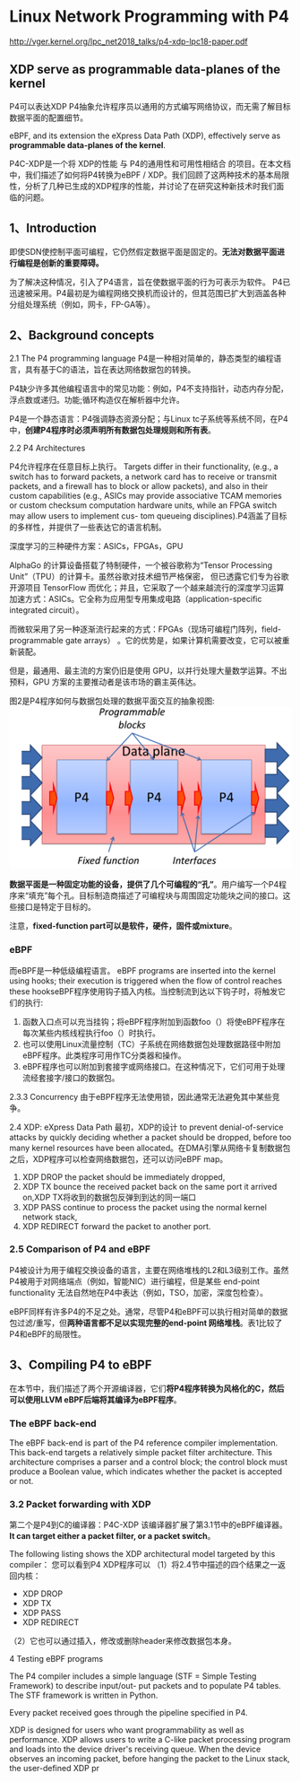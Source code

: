 # Linux Network Programming with P4
http://vger.kernel.org/lpc_net2018_talks/p4-xdp-lpc18-paper.pdf

## XDP serve as programmable data-planes of the kernel

P4可以表达XDP
 P4抽象允许程序员以通用的方式编写网络协议，而无需了解目标数据平面的配置细节。
 
eBPF, and its extension the eXpress Data Path (XDP), effectively serve as **programmable data-planes of the kernel**.

P4C-XDP是一个将 XDP的性能 与 P4的通用性和可用性相结合 的项目。在本文档中，我们描述了如何将P4转换为eBPF / XDP。我们回顾了这两种技术的基本局限性，分析了几种已生成的XDP程序的性能，并讨论了在研究这种新技术时我们面临的问题。

## 1、Introduction
即使SDN使控制平面可编程，它仍然假定数据平面是固定的。**无法对数据平面进行编程是创新的重要障碍。**

为了解决这种情况，引入了P4语言，旨在使数据平面的行为可表示为软件。 P4已迅速被采用。P4最初是为编程网络交换机而设计的，但其范围已扩大到涵盖各种分组处理系统（例如，网卡，FP-GA等）。


## 2、Background concepts

2.1 The P4 programming language
P4是一种相对简单的，静态类型的编程语言，具有基于C的语法，旨在表达网络数据包的转换。

P4缺少许多其他编程语言中的常见功能：例如，P4不支持指针，动态内存分配，浮点数或递归。功能;循环构造仅在解析器中允许。


P4是一个静态语言：P4强调静态资源分配；与Linux tc子系统等系统不同，在P4中，**创建P4程序时必须声明所有数据包处理规则和所有表**。


2.2 P4 Architectures

P4允许程序在任意目标上执行。 Targets differ in their functionality, (e.g., a switch has to forward packets, a network card has to receive or transmit packets, and a firewall has to block or allow packets), and also in their custom capabilities (e.g., ASICs may provide associative TCAM memories or custom checksum computation hardware units, while an FPGA switch may allow users to implement cus- tom queueing disciplines).P4涵盖了目标的多样性，并提供了一些表达它的语言机制。


深度学习的三种硬件方案：ASICs，FPGAs，GPU

AlphaGo 的计算设备搭载了特制硬件，一个被谷歌称为“Tensor Processing Unit”（TPU）的计算卡。虽然谷歌对技术细节严格保密， 但已透露它们专为谷歌开源项目 TensorFlow 而优化；并且，它采取了一个越来越流行的深度学习运算加速方式：ASICs。它全称为应用型专用集成电路（application-specific integrated circuit）。

而微软采用了另一种逐渐流行起来的方式：FPGAs（现场可编程门阵列，field-programmable gate arrays） 。它的优势是，如果计算机需要改变，它可以被重新装配。

但是，最通用、最主流的方案仍旧是使用 GPU，以并行处理大量数学运算。不出预料，GPU 方案的主要推动者是该市场的霸主英伟达。


图2是P4程序如何与数据包处理的数据平面交互的抽象视图:
![4001.png](./images/4001.png)

**数据平面是一种固定功能的设备，提供了几个可编程的“孔”**。用户编写一个P4程序来“填充”每个孔。目标制造商描述了可编程块与周围固定功能块之间的接口。这些接口是特定于目标的。

注意，**fixed-function part可以是软件，硬件，固件或mixture**。

### eBPF
而eBPF是一种低级编程语言。
eBPF programs are inserted into the kernel using hooks; their execution is triggered when the flow of control reaches these hookseBPF程序使用钩子插入内核。当控制流到达以下钩子时，将触发它们的执行:
1. 函数入口点可以充当挂钩；将eBPF程序附加到函数foo（）将使eBPF程序在每次某些内核线程执行foo（）时执行。
2. 也可以使用Linux流量控制（TC）子系统在网络数据包处理数据路径中附加eBPF程序。此类程序可用作TC分类器和操作。
3. eBPF程序也可以附加到套接字或网络接口。在这种情况下，它们可用于处理流经套接字/接口的数据包。


2.3.3 Concurrency
由于eBPF程序无法使用锁，因此通常无法避免其中某些竞争。

2.4 XDP: eXpress Data Path
最初，XDP的设计 to prevent denial-of-service attacks by quickly deciding whether a packet should be dropped, before too many kernel resources have been allocated。在DMA引擎从网络卡复制数据包之后，XDP程序可以检查网络数据包，还可以访问eBPF map。

1. XDP DROP the packet should be immediately dropped,
2. XDP TX bounce the received packet back on the same port it arrived on,XDP TX将收到的数据包反弹到到达的同一端口
3. XDP PASS continue to process the packet using the normal kernel network stack,
4. XDP REDIRECT forward the packet to another port.


### 2.5 Comparison of P4 and eBPF
P4被设计为用于编程交换设备的语言，主要在网络堆栈的L2和L3级别工作。虽然P4被用于对网络端点（例如，智能NIC）进行编程，但是某些 end-point functionality 无法自然地在P4中表达（例如，TSO，加密，深度包检查）。

eBPF同样有许多P4的不足之处。通常，尽管P4和eBPF可以执行相对简单的数据包过滤/重写，但**两种语言都不足以实现完整的end-point 网络堆栈**。表1比较了P4和eBPF的局限性。

##  3、Compiling P4 to eBPF
在本节中，我们描述了两个开源编译器，它们**将P4程序转换为风格化的C，然后可以使用LLVM eBPF后端将其编译为eBPF程序**。

### The eBPF back-end 
The eBPF back-end is part of the P4 reference compiler implementation. This back-end targets a relatively simple packet filter architecture. This architecture comprises a parser and a control block; the control block must produce a Boolean value, which indicates whether the packet is accepted or not.


### 3.2 Packet forwarding with XDP

第二个是P4到C的编译器：P4C-XDP
该编译器扩展了第3.1节中的eBPF编译器。**It can target either a packet filter, or a packet switch**。

The following listing shows the XDP architectural model targeted by this compiler：
您可以看到P4 XDP程序可以
（1）将2.4节中描述的四个结果之一返回内核：
- XDP DROP
- XDP TX 
- XDP PASS
- XDP REDIRECT

（2）它也可以通过插入，修改或删除header来修改数据包本身。



4 Testing eBPF programs

The P4 compiler includes a simple language (STF = Simple Testing Framework) to describe input/out- put packets and to populate P4 tables. The STF framework is written in Python.


Every packet received goes through the pipeline specified in P4.











XDP is designed for users who want programmability as well as performance. XDP allows users to write a C-like packet processing program and loads into the device driver's receiving queue. When the device observes an incoming packet, before hanging the packet to the Linux stack, the user-defined XDP pr
